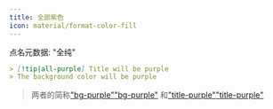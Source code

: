 ```yaml
---
title: 全部紫色
icon: material/format-color-fill
---
```


点名元数据: "全纯"

```md
> [!tip|all-purple] Title will be purple
> The background color will be purple
```
> 两者的简称["bg-purple"](../bg-styling/page-4.md)["bg-purple"](../bg-styling/page-4.md)
> 和["title-purple"](../title-styling/page-4.md)["title-purple"](../title-styling/page-4.md)

